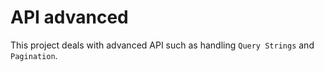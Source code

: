 # API advanced
This project deals with advanced API such as handling `Query Strings` and `Pagination`.

